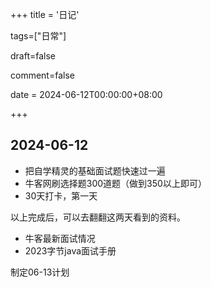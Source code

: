 +++
title = '日记'


tags=["日常"]

draft=false

comment=false

date = 2024-06-12T00:00:00+08:00

+++


## 2024-06-12

- 把自学精灵的基础面试题快速过一遍
- 牛客网刷选择题300道题（做到350以上即可）
- 30天打卡，第一天

以上完成后，可以去翻翻这两天看到的资料。

- 牛客最新面试情况
- 2023字节java面试手册

制定06-13计划

